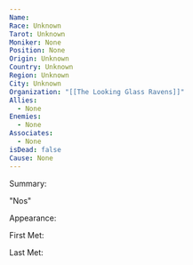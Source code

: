 ```yaml
---
Name: 
Race: Unknown
Tarot: Unknown
Moniker: None
Position: None
Origin: Unknown
Country: Unknown
Region: Unknown
City: Unknown
Organization: "[[The Looking Glass Ravens]]"
Allies:
  - None
Enemies:
  - None
Associates:
  - None
isDead: false
Cause: None
---
```

Summary:

"Nos"

Appearance: 

First Met: 

Last Met: 